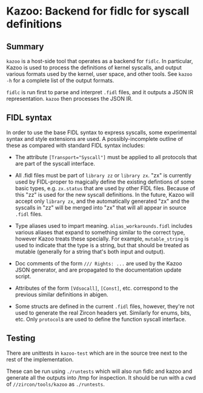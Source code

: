# Kazoo: Backend for fidlc for syscall definitions

## Summary

`kazoo` is a host-side tool that operates as a backend for `fidlc`. In particular, Kazoo is used
to process the definitions of kernel syscalls, and output various formats used by the kernel, user
space, and other tools. See `kazoo -h` for a complete list of the output formats.

`fidlc` is run first to parse and interpret `.fidl` files, and it outputs a JSON IR representation.
`kazoo` then processes the JSON IR.

## FIDL syntax

In order to use the base FIDL syntax to express syscalls, some experimental syntax and style
extensions are used. A possibly-incomplete outline of these as compared with standard FIDL syntax
includes:

- The attribute `[Transport="Syscall"]` must be applied to all protocols that are part of the
  syscall interface.

- All .fidl files must be part of `library zz` or `library zx`. "zx" is currently used by
  FIDL-proper to magically define the existing defintions of some basic types, e.g. `zx.status` that
  are used by other FIDL files. Because of this "zz" is used for the new syscall definitions. In the
  future, Kazoo will accept only `library zx`, and the automatically generated "zx" and the syscalls
  in "zz" will be merged into "zx" that will all appear in source `.fidl` files.

- Type aliases used to impart meaning. `alias_workarounds.fidl` includes various aliases that expand
  to something similar to the correct type, however Kazoo treats these specially. For example,
  `mutable_string` is used to indicate that the type is a string, but that should be treated as
  mutable (generally for a string that's both input and output).

- Doc comments of the form `/// Rights: ...` are used by the Kazoo JSON generator, and are
  propagated to the documentation update script.

- Attributes of the form `[Vdsocall]`, `[Const]`, etc. correspond to the previous similar
  definitions in abigen.

- Some structs are defined in the current `.fidl` files, however, they're not used to generate the
  real Zircon headers yet. Similarly for enums, bits, etc. Only `protocol`s are used to define the
  function syscall interface.

## Testing

There are unittests in `kazoo-test` which are in the source tree next to the rest of the
implementation.

These can be run using `./runtests` which will also run fidlc and kazoo and generate all the outputs
into /tmp for inspection. It should be run with a cwd of `//zircon/tools/kazoo` as `./runtests`.
